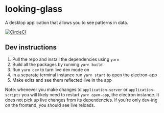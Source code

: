 # looking-glass
A desktop application that allows you to see patterns in data.

[![CircleCI](https://circleci.com/gh/kadhirvelm/looking-glass.svg?style=svg)](https://circleci.com/gh/kadhirvelm/looking-glass)

## Dev instructions
1. Pull the repo and install the dependencies using `yarn`
2. Build all the packages by running `yarn build`
3. Run `yarn dev` to turn live dev mode on
4. In a separate terminal instance run `yarn start` to open the electron-app
5. Make edits and see them reflected live in the app

Note: whenever you make changes to `application-server` or `application-scripts` you will likely need to restart `yarn open-app`, the electron instance. It does not pick up live changes from its dependencies. If you're only dev-ing on the frontend, you should see live reloads.
